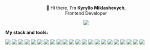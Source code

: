 <p align="center">👋 Hi there, I'm <b>Kyryllo Miklashevych</b>, <br> Frontend Developer</p>
<p align="center">
<a href="https://www.linkedin.com/in/kyryllo-miklashevych/">
<img src="https://img.shields.io/badge/LinkedIn-0077B5?style=for-the-badge&logo=linkedin">
</a>
</p>

<b>My stack and tools:</b>

<span>
<img src="https://img.shields.io/badge/HTML5-c8c8ca?style=for-the-badge&logo=HTML5">
<img src="https://img.shields.io/badge/CSS3-c8c8ca?style=for-the-badge&logo=CSS3">
<img src="https://img.shields.io/badge/Javascript-c8c8ca?style=for-the-badge&logo=JavaScript">
<img src="https://img.shields.io/badge/Tailwindcss-c8c8ca?style=for-the-badge&logo=Tailwindcss">
<img src="https://img.shields.io/badge/SASS-c8c8ca?style=for-the-badge&logo=Sass">
<img src="https://img.shields.io/badge/Nunjucks-c8c8ca?style=for-the-badge&logo=nunjucks">
<img src="https://img.shields.io/badge/Handlebars-c8c8ca?style=for-the-badge&logo=handlebarsdotjs">
<img src="https://img.shields.io/badge/React-c8c8ca?style=for-the-badge&logo=React">
<img src="https://img.shields.io/badge/React Hooks-c8c8ca?style=for-the-badge&logo=React">
<img src="https://img.shields.io/badge/Nextjs-c8c8ca?style=for-the-badge&logo=Next.js">
<img src="https://img.shields.io/badge/Redux-c8c8ca?style=for-the-badge&logo=Redux">
<img src="https://img.shields.io/badge/Nodejs-c8c8ca?style=for-the-badge&logo=Node.js">
<img src="https://img.shields.io/badge/MongoDB-c8c8ca?style=for-the-badge&logo=MongoDB">
<img src="https://img.shields.io/badge/Rest API-c8c8ca?style=for-the-badge">
<img src="https://img.shields.io/badge/Vite-c8c8ca?style=for-the-badge&logo=vite">
<img src="https://img.shields.io/badge/Webpack-c8c8ca?style=for-the-badge&logo=Webpack">
<img src="https://img.shields.io/badge/Gulp-c8c8ca?style=for-the-badge&logo=gulp">
<img src="https://img.shields.io/badge/npm-c8c8ca?style=for-the-badge&logo=npm">
<img src="https://img.shields.io/badge/yarn-c8c8ca?style=for-the-badge&logo=Yarn">
<img src="https://img.shields.io/badge/pnpm-c8c8ca?style=for-the-badge&logo=pnpm">
<img src="https://img.shields.io/badge/git-c8c8ca?style=for-the-badge&logo=Git">
<img src="https://img.shields.io/badge/Figma-c8c8ca?style=for-the-badge&logo=Figma">
</span>
